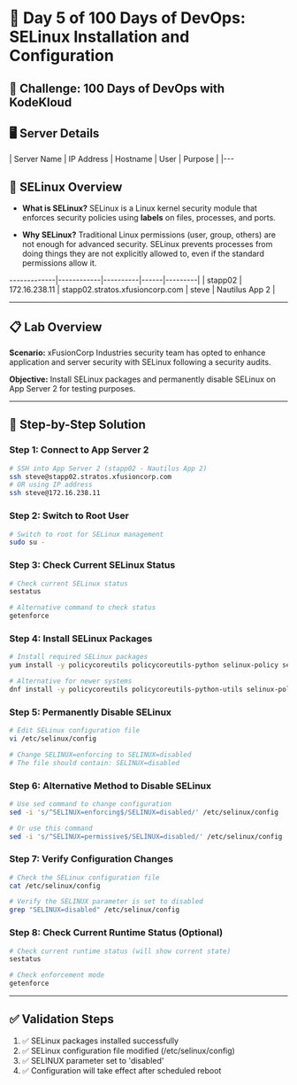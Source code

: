 # 🚀 Day 5 of 100 Days of DevOps: SELinux Installation and Configuration

## 🎯 Challenge: 100 Days of DevOps with KodeKloud

## 🖥️ Server Details
| Server Name | IP Address | Hostname | User | Purpose |
|---

## 🔹 SELinux Overview

* **What is SELinux?**
  SELinux is a Linux kernel security module that enforces security policies using **labels** on files, processes, and ports.

* **Why SELinux?**
  Traditional Linux permissions (user, group, others) are not enough for advanced security. SELinux prevents processes from doing things they are not explicitly allowed to, even if the standard permissions allow it.

-------------|------------|----------|------|---------|
| stapp02 | 172.16.238.11 | stapp02.stratos.xfusioncorp.com | steve | Nautilus App 2 |

---

## 📋 Lab Overview
**Scenario:** xFusionCorp Industries security team has opted to enhance application and server security with SELinux following a security audits.

**Objective:** Install SELinux packages and permanently disable SELinux on App Server 2 for testing purposes.

---

## 🔧 Step-by-Step Solution

### Step 1: Connect to App Server 2
```bash
# SSH into App Server 2 (stapp02 - Nautilus App 2)
ssh steve@stapp02.stratos.xfusioncorp.com
# OR using IP address
ssh steve@172.16.238.11
```

### Step 2: Switch to Root User
```bash
# Switch to root for SELinux management
sudo su -
```

### Step 3: Check Current SELinux Status
```bash
# Check current SELinux status
sestatus

# Alternative command to check status
getenforce
```

### Step 4: Install SELinux Packages
```bash
# Install required SELinux packages
yum install -y policycoreutils policycoreutils-python selinux-policy selinux-policy-targeted libselinux-utils setroubleshoot-server setools setools-console mcstrans

# Alternative for newer systems
dnf install -y policycoreutils policycoreutils-python-utils selinux-policy selinux-policy-targeted libselinux-utils setroubleshoot-server setools setools-console mcstrans
```

### Step 5: Permanently Disable SELinux
```bash
# Edit SELinux configuration file
vi /etc/selinux/config

# Change SELINUX=enforcing to SELINUX=disabled
# The file should contain: SELINUX=disabled
```

### Step 6: Alternative Method to Disable SELinux
```bash
# Use sed command to change configuration
sed -i 's/^SELINUX=enforcing$/SELINUX=disabled/' /etc/selinux/config

# Or use this command
sed -i 's/^SELINUX=permissive$/SELINUX=disabled/' /etc/selinux/config
```

### Step 7: Verify Configuration Changes
```bash
# Check the SELinux configuration file
cat /etc/selinux/config

# Verify the SELINUX parameter is set to disabled
grep "SELINUX=disabled" /etc/selinux/config
```

### Step 8: Check Current Runtime Status (Optional)
```bash
# Check current runtime status (will show current state)
sestatus

# Check enforcement mode
getenforce
```

---

## ✅ Validation Steps

1. ✅ SELinux packages installed successfully
2. ✅ SELinux configuration file modified (/etc/selinux/config)
3. ✅ SELINUX parameter set to 'disabled'
4. ✅ Configuration will take effect after scheduled reboot